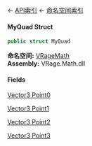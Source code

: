 ← [API索引](Api-Index) ← [命名空间索引](Namespace-Index)

#### MyQuad Struct

```csharp
public struct MyQuad
```

**命名空间:** [VRageMath](VRageMath)  
**Assembly:** VRage.Math.dll

#### Fields

[Vector3 Point0](VRageMath.MyQuad.Point0)

> 

[Vector3 Point1](VRageMath.MyQuad.Point1)

> 

[Vector3 Point2](VRageMath.MyQuad.Point2)

> 

[Vector3 Point3](VRageMath.MyQuad.Point3)

> 

